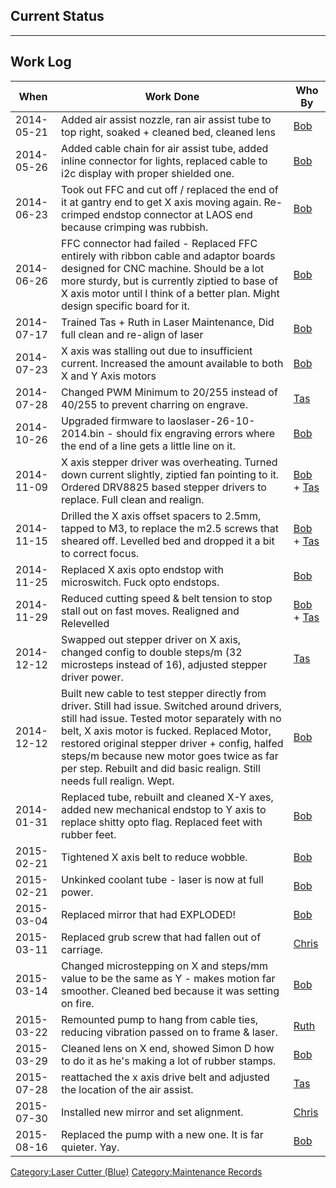 Current Status
--------------

****

Work Log
--------

| When       | Work Done                                                                                                                                                                                                                                                                                                                                                             | Who By                                                           |
|------------|-----------------------------------------------------------------------------------------------------------------------------------------------------------------------------------------------------------------------------------------------------------------------------------------------------------------------------------------------------------------------|------------------------------------------------------------------|
| 2014-05-21 | Added air assist nozzle, ran air assist tube to top right, soaked + cleaned bed, cleaned lens                                                                                                                                                                                                                                                                         | [Bob](User:parag0n "wikilink")                                   |
| 2014-05-26 | Added cable chain for air assist tube, added inline connector for lights, replaced cable to i2c display with proper shielded one.                                                                                                                                                                                                                                     | [Bob](User:parag0n "wikilink")                                   |
| 2014-06-23 | Took out FFC and cut off / replaced the end of it at gantry end to get X axis moving again. Re-crimped endstop connector at LAOS end because crimping was rubbish.                                                                                                                                                                                                    | [Bob](User:parag0n "wikilink")                                   |
| 2014-06-26 | FFC connector had failed - Replaced FFC entirely with ribbon cable and adaptor boards designed for CNC machine. Should be a lot more sturdy, but is currently ziptied to base of X axis motor until I think of a better plan. Might design specific board for it.                                                                                                     | [Bob](User:parag0n "wikilink")                                   |
| 2014-07-17 | Trained Tas + Ruth in Laser Maintenance, Did full clean and re-align of laser                                                                                                                                                                                                                                                                                         | [Bob](User:parag0n "wikilink")                                   |
| 2014-07-23 | X axis was stalling out due to insufficient current. Increased the amount available to both X and Y Axis motors                                                                                                                                                                                                                                                       | [Bob](User:parag0n "wikilink")                                   |
| 2014-07-28 | Changed PWM Minimum to 20/255 instead of 40/255 to prevent charring on engrave.                                                                                                                                                                                                                                                                                       | [Tas](User:NbHacker "wikilink")                                  |
| 2014-10-26 | Upgraded firmware to laoslaser-26-10-2014.bin - should fix engraving errors where the end of a line gets a little line on it.                                                                                                                                                                                                                                         | [Bob](User:parag0n "wikilink")                                   |
| 2014-11-09 | X axis stepper driver was overheating. Turned down current slightly, ziptied fan pointing to it. Ordered DRV8825 based stepper drivers to replace. Full clean and realign.                                                                                                                                                                                            | [Bob](User:parag0n "wikilink") + [Tas](User:NbHacker "wikilink") |
| 2014-11-15 | Drilled the X axis offset spacers to 2.5mm, tapped to M3, to replace the m2.5 screws that sheared off. Levelled bed and dropped it a bit to correct focus.                                                                                                                                                                                                            | [Bob](User:parag0n "wikilink") + [Tas](User:NbHacker "wikilink") |
| 2014-11-25 | Replaced X axis opto endstop with microswitch. Fuck opto endstops.                                                                                                                                                                                                                                                                                                    | [Bob](User:parag0n "wikilink")                                   |
| 2014-11-29 | Reduced cutting speed & belt tension to stop stall out on fast moves. Realigned and Relevelled                                                                                                                                                                                                                                                                        | [Bob](User:parag0n "wikilink") + [Tas](User:NbHacker "wikilink") |
| 2014-12-12 | Swapped out stepper driver on X axis, changed config to double steps/m (32 microsteps instead of 16), adjusted stepper driver power.                                                                                                                                                                                                                                  | [Tas](User:NbHacker "wikilink")                                  |
| 2014-12-12 | Built new cable to test stepper directly from driver. Still had issue. Switched around drivers, still had issue. Tested motor separately with no belt, X axis motor is fucked. Replaced Motor, restored original stepper driver + config, halfed steps/m because new motor goes twice as far per step. Rebuilt and did basic realign. Still needs full realign. Wept. | [Bob](User:parag0n "wikilink")                                   |
| 2014-01-31 | Replaced tube, rebuilt and cleaned X-Y axes, added new mechanical endstop to Y axis to replace shitty opto flag. Replaced feet with rubber feet.                                                                                                                                                                                                                      | [Bob](User:parag0n "wikilink")                                   |
| 2015-02-21 | Tightened X axis belt to reduce wobble.                                                                                                                                                                                                                                                                                                                               | [Bob](User:parag0n "wikilink")                                   |
| 2015-02-21 | Unkinked coolant tube - laser is now at full power.                                                                                                                                                                                                                                                                                                                   | [Bob](User:parag0n "wikilink")                                   |
| 2015-03-04 | Replaced mirror that had EXPLODED!                                                                                                                                                                                                                                                                                                                                    | [Bob](User:parag0n "wikilink")                                   |
| 2015-03-11 | Replaced grub screw that had fallen out of carriage.                                                                                                                                                                                                                                                                                                                  | [Chris](User:badspyro "wikilink")                                |
| 2015-03-14 | Changed microstepping on X and steps/mm value to be the same as Y - makes motion far smoother. Cleaned bed because it was setting on fire.                                                                                                                                                                                                                            | [Bob](User:parag0n "wikilink")                                   |
| 2015-03-22 | Remounted pump to hang from cable ties, reducing vibration passed on to frame & laser.                                                                                                                                                                                                                                                                                | [Ruth](User:RoofieA "wikilink")                                  |
| 2015-03-29 | Cleaned lens on X end, showed Simon D how to do it as he's making a lot of rubber stamps.                                                                                                                                                                                                                                                                             | [Bob](User:parag0n "wikilink")                                   |
| 2015-07-28 | reattached the x axis drive belt and adjusted the location of the air assist.                                                                                                                                                                                                                                                                                         | [Tas](User:NbHacker "wikilink")                                  |
| 2015-07-30 | Installed new mirror and set alignment.                                                                                                                                                                                                                                                                                                                               | [Chris](User:Badspyro "wikilink")                                |
| 2015-08-16 | Replaced the pump with a new one. It is far quieter. Yay.                                                                                                                                                                                                                                                                                                             | [Bob](User:parag0n "wikilink")                                   |

[Category:Laser Cutter (Blue)](Category:Laser_Cutter_(Blue) "wikilink")
[Category:Maintenance Records](Category:Maintenance_Records "wikilink")